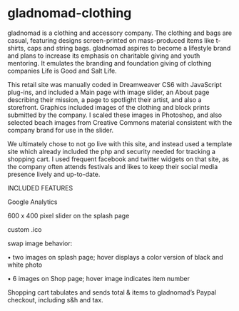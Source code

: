 gladnomad-clothing
==================

gladnomad is a clothing and accessory company.  The clothing and bags are casual, featuring designs screen-printed on mass-produced items like t-shirts, caps and string bags.  gladnomad aspires to become a lifestyle brand and plans to increase its emphasis on charitable giving and youth mentoring.  It emulates the branding and foundation giving of clothing companies Life is Good and Salt Life. 

This retail site was manually coded in Dreamweaver CS6 with JavaScript plug-ins, and included a Main page with image slider, an About page describing their mission, a page to spotlight their artist, and also a storefront.  Graphics included images of the clothing and block prints submitted by the company. I scaled these images in Photoshop, and also selected beach images from Creative Commons material consistent with the company brand for use in the slider.  

We ultimately chose to not go live with this site, and instead used a template site which already included the php and security needed for tracking a shopping cart.  I used frequent facebook and twitter widgets on that site, as the company often attends festivals and likes to keep their social media presence lively and up-to-date.

INCLUDED FEATURES

Google Analytics

600 x 400 pixel slider on the splash page

custom .ico

swap image behavior:

•	two images on splash page; hover displays a color version of black and white photo

•	6 images on Shop page; hover image indicates item number

Shopping cart tabulates and sends total & items to gladnomad’s Paypal checkout, including s&h and tax.  


